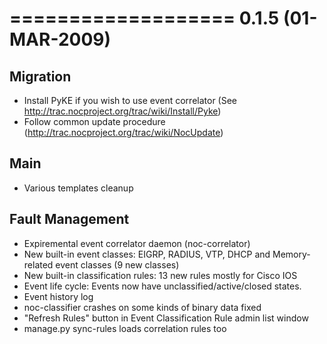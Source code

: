 

===================
0.1.5 (01-MAR-2009)
===================

Migration
---------
* Install PyKE if you wish to use event correlator (See http://trac.nocproject.org/trac/wiki/Install/Pyke)
* Follow common update procedure (http://trac.nocproject.org/trac/wiki/NocUpdate)

Main
----
* Various templates cleanup

Fault Management
----------------
* Expiremental event correlator daemon (noc-correlator)
* New built-in event classes: EIGRP, RADIUS, VTP, DHCP and Memory-related event classes (9 new classes)
* New built-in classification rules: 13 new rules mostly for Cisco IOS
* Event life cycle: Events now have unclassified/active/closed states.
* Event history log
* noc-classifier crashes on some kinds of binary data fixed
* "Refresh Rules" button in Event Classification Rule admin list window
* manage.py sync-rules loads correlation rules too
